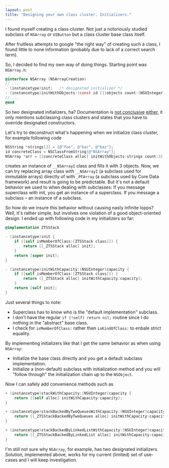 ```yaml
---
layout: post
title: "Designing your own class cluster. Initializers."
---
```

I found myself creating a class cluster. Not just a notoriously studied subclass of `NSArray` or `UIButton` but a class cluster base class itself.

After fruitless attempts to google "the right way" of creating such a class, I found little to none information (probably due to lack of a correct search term).

So, I decided to find my own way of doing things. Starting point was `NSArray.h`:

```objective-c
@interface NSArray (NSArrayCreation)
// ...
- (instancetype)init;	/* designated initializer */
- (instancetype)initWithObjects:(const id [])objects count:(NSUInteger)cnt;	/* designated initializer */
// ...
@end
```
So two designated initializers, ha? Documentation is [not conclusive](https://developer.apple.com/library/mac/documentation/general/conceptual/devpedia-cocoacore/ClassCluster.html) [either](https://developer.apple.com/library/ios/documentation/general/conceptual/CocoaEncyclopedia/ClassClusters/ClassClusters.html), it only mentions subclassing class clusters and states that you have to override designated constructors.

Let's try to deconstruct what's happening when we initialize class cluster, for example following code

```objective-c
NSString *strings[3] = {@"foo", @"bar", @"baz"};
id concreteClass = NSClassFromString(@"NSArray");
NSArray *arr = [[concreteClass alloc] initWithObjects:strings count:3];
```

creates an instance of `__NSArrayI` class and fills it with 3 objects.
Now, we can try replacing array class with `__NSArrayI` (a subclass used for immutable arrays) directly of with `_PFArray` (a subclass used by Core Data framework) and result is going to be predictable. But it's not a default behavior we used to when dealing with subclasses: If you message superclass with init, you get an instance of a superclass. If you message a subclass – an instance of a subclass.

So how do we insure this behavior without causing nasty infinite lopps? Well, it's rather simple, but involves one violation of a good object-oriented design. I ended up with following code in my initializers so far:

```objective-c
@implementation ZTSStack

- (instancetype)init {
    if ([self isMemberOfClass:[ZTSStack class]]) {
        return [[_ZTSStack alloc] init];
    }
    return [super init];
}

- (instancetype)initWithCapacity:(NSUInteger)capacity {
    if ([self isMemberOfClass:[ZTSStack class]]) {
        return [[_ZTSStack alloc] initWithCapacity:capacity];
    }
    return [self init];
}
```

Just several things to note:

* Superclass has to know who is the "default implementation" subclass.
* I don't have the regular `if (!self) return nil;` routine since I do nothing in the "abstract" base class.
* I check for `isMemberOfClass:` rather then `isKindOfClass:` to enbale strict equality.

By implementing initializers like that I get the same behavior as when using `NSArray`:

* Initialize the base class directly and you get a default subclass implementation.
* Initialize a (non-default) subclass with initialization method and you will "follow through" the initialization chain up to the `NSObject`.

Now I can safely add convenience methods such as

```objective-c
+ (instancetype)stackWithCapacity:(NSUInteger)capacity {
    return [[self alloc] initWithCapacity:capacity];
}

+ (instancetype)stackBackedByTwoQueuesWithCapacity:(NSUInteger)capacity {
    return [[_ZTSStackBackedByTwoQueues alloc] initWithCapacity:capacity];
}

+ (instancetype)stackBackedByLinkedListWithCapacity:(NSUInteger)capacity {
    return [[_ZTSStackBackedByLinkedList alloc] initWithCapacity:capacity];
}
```

I'm still not sure why `NSArray`, for example, has two designated initializers. Solution, implemented above, works for my current (limited) set of use-cases and I will keep investigation.

